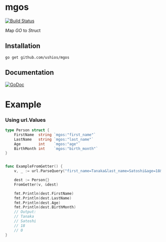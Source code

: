 mgos
=====
[![Build Status](https://travis-ci.org/ushios/mgos.svg?branch=master)](https://travis-ci.org/ushios/mgos)


*M*ap *GO* to *S*truct



Installation
-------------

```
go get github.com/ushios/mgos
```

Documentation
-------------

[![GoDoc](https://godoc.org/github.com/ushios/mgos?status.svg)](https://godoc.org/github.com/ushios/mgos)

Example
========

### Using url.Values

```go
type Person struct {
	FirstName  string `mgos:"first_name"`
	LastName   string `mgos:"last_name"`
	Age        int    `mgos:"age"`
	BirthMonth int    `mgos:"birth_month"`
}


func ExampleFromGetter() {
	v, _ := url.ParseQuery("first_name=Tanaka&last_name=Satoshi&age=18&birth_month=January")

	dest := Person{}
	FromGetter(v, &dest)

	fmt.Println(dest.FirstName)
	fmt.Println(dest.LastName)
	fmt.Println(dest.Age)
	fmt.Println(dest.BirthMonth)
	// Output:
	// Tanaka
	// Satoshi
	// 18
	// 0
}
```
